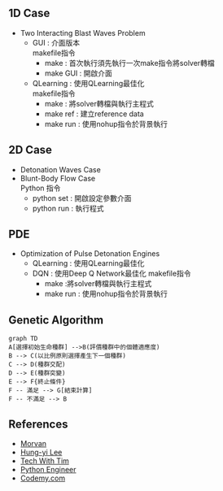 ## 1D Case
* Two Interacting Blast Waves Problem
  * GUI : 介面版本 <br>
    makefile指令
    * make : 首次執行須先執行一次make指令將solver轉檔
    * make GUI : 開啟介面
  * QLearning : 使用QLearning最佳化 <br>
    makefile指令
    * make : 將solver轉檔與執行主程式
    * make ref : 建立reference data
    * make run : 使用nohup指令於背景執行  
## 2D Case
* Detonation Waves Case 
* Blunt-Body Flow Case <br>
  Python 指令
  * python set : 開啟設定參數介面
  * python run : 執行程式
## PDE
* Optimization of Pulse Detonation Engines
  * QLearning : 使用QLearning最佳化
  * DQN : 使用Deep Q Network最佳化
  makefile指令
    * make :將solver轉檔與執行主程式
    * make run : 使用nohup指令於背景執行  
## Genetic Algorithm
```mermaid
graph TD
A[選擇初始生命種群] -->B(評價種群中的個體適應度)
B --> C(以比例原則選擇產生下一個種群)
C --> D(種群交配)
D --> E(種群突變)
E --> F{終止條件}
F -- 滿足 --> G[結束計算]
F -- 不滿足 --> B
```
## References
* [Morvan](https://mofanpy.com/) <br>
* [Hung-yi Lee](https://www.youtube.com/channel/UC2ggjtuuWvxrHHHiaDH1dlQ) <br>
* [Tech With Tim](https://www.youtube.com/channel/UC4JX40jDee_tINbkjycV4Sg) <br>
* [Python Engineer](https://www.youtube.com/channel/UCbXgNpp0jedKWcQiULLbDTA) <br>
* [Codemy.com](https://www.youtube.com/channel/UCFB0dxMudkws1q8w5NJEAmw) <br>
